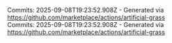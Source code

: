 Commits: 2025-09-08T19:23:52.908Z - Generated via https://github.com/marketplace/actions/artificial-grass
<br>
Commits: 2025-09-08T19:23:52.908Z - Generated via https://github.com/marketplace/actions/artificial-grass
<br>
